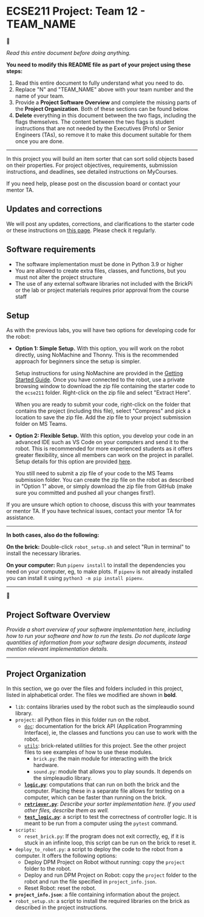 # ECSE211 Project: Team 12 - TEAM_NAME

:triangular_flag_on_post:

_Read this entire document before doing anything._

**You need to modify this README file as part of your project using these steps:**

1. Read this entire document to fully understand what you need to do.
2. Replace "N" and "TEAM_NAME" above with your team number and the name of your team.
3. Provide a **Project Software Overview** and complete the missing parts of the
**Project Organization**. Both of these sections can be found below.
4. **Delete** everything in this document between the two flags,
including the flags themselves.
The content between the two flags is student instructions that are not needed
by the Executives (Profs) or Senior Engineers (TAs), so remove it to make this
document suitable for them once you are done.

___

In this project you will build an item sorter that can sort solid objects
based on their properties.
For project objectives, requirements, submission instructions, and
deadlines, see detailed instructions on MyCourses.

If you need help, please post on the discussion board or contact your
mentor TA.

## Updates and corrections

We will post any updates, corrections, and
clarifications to the starter code or these instructions on
[this page](https://mcgill-dpm.github.io/website/Corrections).
Please check it regularly.

## Software requirements

- The software implementation must be done in Python 3.9 or higher
- You are allowed to create extra files, classes, and functions,
  but you must not alter the project structure
- The use of any external software libraries not included with the BrickPi or
  the lab or project materials requires prior approval from the course staff

## Setup

As with the previous labs, you will have two options for developing code for the robot:

- **Option 1: Simple Setup.** With this option, you will work on the robot directly,
using NoMachine and Thonny.
This is the recommended approach for beginners since the setup is simpler.
  
  Setup instructions for using NoMachine are provided in the
  [Getting Started Guide](https://mcgill-dpm.github.io/website/GettingStarted-F21#connecting-to-the-brick).
  Once you have connected to the robot, use a private browsing window to download
  the zip file containing the starter code to the `ecse211` folder.
  Right-click on the zip file and select "Extract Here".

  When you are ready to submit your code, right-click on the folder
  that contains the project (including this file),
  select "Compress" and pick a location to save the zip file.
  Add the zip file to your project submission folder on MS Teams.

- **Option 2: Flexible Setup.** With this option, you develop your code in an advanced
IDE such as VS Code on your computers and send it to the robot.
This is recommended for more experienced students as it offers greater flexibility,
since all members can work on the project in parallel.
Setup details for this option are provided [here](flexible-setup.md).

  You still need to submit a zip file of your code to the MS Teams submission folder.
  You can create the zip file on the robot as described in
  "Option 1" above, or simply download the zip file from GitHub (make sure
  you committed and pushed all your changes first!). 

If you are unsure which option to choose, discuss this with your teammates or mentor TA.
If you have technical issues, contact your mentor TA for assistance.

___

**In both cases, also do the following:**

**On the brick:** Double-click `robot_setup.sh` and select "Run in terminal"
to install the necessary libraries.

**On your computer:** Run `pipenv install` to install the dependencies you
need on your computer, eg, to make plots. If `pipenv` is not already installed
you can install it using `python3 -m pip install pipenv`.

___

:triangular_flag_on_post:

## Project Software Overview

_Provide a short overview of your software implementation here, including how to run your software and how to run the tests. Do not duplicate large quantities of information from your software design documents, instead mention relevant implementation details._

___

## Project Organization

In this section, we go over the files and folders included in this project,
listed in alphabetical order.
The files we modified are shown in **bold**.

- `lib`: contains libraries used by the robot such as
  the simpleaudio sound library.
- `project`: all Python files in this folder run on the robot.
  - [`doc`](project/doc): documentation for the brick API
  (Application Programming Interface), ie, the classes and functions
  you can use to work with the robot.
  - [`utils`](project/utils): brick-related utilities for this project.
  See the other project files to see examples of how to use these modules.
    - `brick.py`: the main module for interacting with the brick hardware.
    - `sound.py`: module that allows you to play sounds.
    It depends on the simpleaudio library.
  - [**`logic.py`**](project/logic.py): computations that can run on both
  the brick and the computer. Placing these in a separate file allows
  for testing on a computer, which can be faster than running on the brick.
  - [**`retriever.py`**](project/retriever.py):
  _Describe your sorter implementation here. If you used other files, describe them as well._
  - [**`test_logic.py`**](project/test_logic.py): a script to test the correctness of controller logic.
  It is meant to be run from a computer using the `pytest` command.
- `scripts`:
  - `reset_brick.py`: If the program does not exit correctly, eg,
  if it is stuck in an infinite loop, this script can be run on the brick to reset it.
- `deploy_to_robot.py`: a script to deploy the code to the robot from a computer.
  It offers the following options:
  - Deploy DPM Project on Robot without running:
  copy the `project` folder to the robot.
  - Deploy and run DPM Project on Robot:
  copy the `project` folder to the robot and run the file specified
  in `project_info.json`.
  - Reset Robot: reset the robot.
- **`project_info.json`**: a file containing information about the project.
- `robot_setup.sh`: a script to install the required libraries on
the brick as described in the project instructions.
